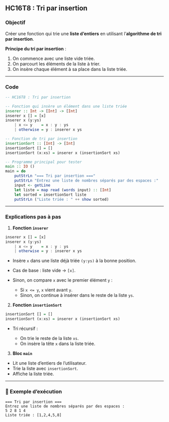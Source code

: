  **HC16T8 : Tri par insertion**
---

###  Objectif

Créer une fonction qui trie une **liste d’entiers** en utilisant l’**algorithme de tri par insertion**.

**Principe du tri par insertion** :

1. On commence avec une liste vide triée.
2. On parcourt les éléments de la liste à trier.
3. On insère chaque élément à sa place dans la liste triée.

---

### Code

```haskell
-- HC16T8 : Tri par insertion

-- Fonction qui insère un élément dans une liste triée
inserer :: Int -> [Int] -> [Int]
inserer x [] = [x]
inserer x (y:ys)
    | x <= y    = x : y : ys
    | otherwise = y : inserer x ys

-- Fonction de tri par insertion
insertionSort :: [Int] -> [Int]
insertionSort [] = []
insertionSort (x:xs) = inserer x (insertionSort xs)

-- Programme principal pour tester
main :: IO ()
main = do
    putStrLn "=== Tri par insertion ==="
    putStrLn "Entrez une liste de nombres séparés par des espaces :"
    input <- getLine
    let liste = map read (words input) :: [Int]
    let sorted = insertionSort liste
    putStrLn ("Liste triée : " ++ show sorted)
```

---

###  Explications pas à pas

1. **Fonction `inserer`**

```haskell
inserer x [] = [x]
inserer x (y:ys)
    | x <= y    = x : y : ys
    | otherwise = y : inserer x ys
```

* Insère `x` dans une liste déjà triée `(y:ys)` à la bonne position.
* Cas de base : liste vide → `[x]`.
* Sinon, on compare `x` avec le premier élément `y` :

  * Si `x <= y`, `x` vient avant `y`.
  * Sinon, on continue à insérer dans le reste de la liste `ys`.

2. **Fonction `insertionSort`**

```haskell
insertionSort [] = []
insertionSort (x:xs) = inserer x (insertionSort xs)
```

* Tri récursif :

  * On trie le reste de la liste `xs`.
  * On insère la tête `x` dans la liste triée.

3. **Bloc `main`**

* Lit une liste d’entiers de l’utilisateur.
* Trie la liste avec `insertionSort`.
* Affiche la liste triée.

---

### 🧩 Exemple d’exécution

```
=== Tri par insertion ===
Entrez une liste de nombres séparés par des espaces :
5 2 8 1 4
Liste triée : [1,2,4,5,8]
```

